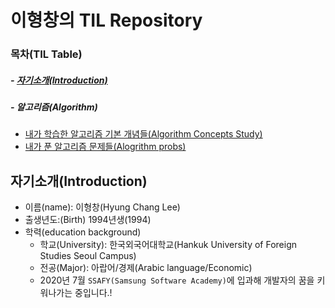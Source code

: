 # 이형창의 TIL Repository

### 목차(TIL Table)

##### - [자기소개(Introduction)](https://github.com/brotherspear1994/TIL/blob/master/README.md#%EC%9E%90%EA%B8%B0%EC%86%8C%EA%B0%9Cintroduction)

##### - 알고리즘(Algorithm)

- [내가 학습한 알고리즘 기본 개념들(Algorithm Concepts Study)]()
- [내가 푼 알고리즘 문제들(Alogrithm probs)]()



## 자기소개(Introduction)

- 이름(name): 이형창(Hyung Chang Lee)
- 출생년도:(Birth) 1994년생(1994)
- 학력(education background)
  - 학교(University): 한국외국어대학교(Hankuk University of Foreign Studies Seoul Campus)
  - 전공(Major): 아랍어/경제(Arabic language/Economic)
  - 2020년 7월 `SSAFY(Samsung Software Academy)`에 입과해 개발자의 꿈을 키워나가는 중입니다.!

